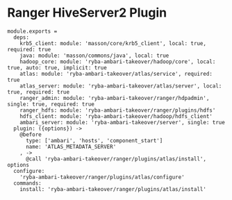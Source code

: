 # Ranger HiveServer2 Plugin

    module.exports =
      deps:
        krb5_client: module: 'masson/core/krb5_client', local: true, required: true
        java: module: 'masson/commons/java', local: true
        hadoop_core: module: 'ryba-ambari-takeover/hadoop/core', local: true, auto: true, implicit: true
        atlas: module: 'ryba-ambari-takeover/atlas/service', required: true
        atlas_server: module: 'ryba-ambari-takeover/atlas/server', local: true, required: true
        ranger_admin: module: 'ryba-ambari-takeover/ranger/hdpadmin', single: true, required: true
        ranger_hdfs: module: 'ryba-ambari-takeover/ranger/plugins/hdfs'
        hdfs_client: module: 'ryba-ambari-takeover/hadoop/hdfs_client'
        ambari_server: module: 'ryba-ambari-takeover/server', single: true
      plugin: ({options}) ->
        @before
          type: ['ambari', 'hosts', 'component_start']
          name: 'ATLAS_METADATA_SERVER'
        , ->
          @call 'ryba-ambari-takeover/ranger/plugins/atlas/install', options
      configure:
        'ryba-ambari-takeover/ranger/plugins/atlas/configure'
      commands:
        install: 'ryba-ambari-takeover/ranger/plugins/atlas/install'
